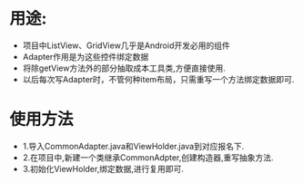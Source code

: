 # 用途:

* 项目中ListView、GridView几乎是Android开发必用的组件
* Adapter作用是为这些控件绑定数据
* 将除getView方法外的部分抽取成本工具类,方便直接使用.
* 以后每次写Adapter时，不管何种item布局，只需重写一个方法绑定数据即可.

# 使用方法

* 1.导入CommonAdapter.java和ViewHolder.java到对应报名下.
* 2.在项目中,新建一个类继承CommonAdpter,创建构造器,重写抽象方法.
* 3.初始化ViewHolder,绑定数据,进行复用即可.
